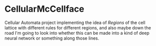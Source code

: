 # CellularMcCellface
Cellular Automata project implementing the idea of *Regions* of the cell lattice with
different rules for different regions, and also maybe down the road I'm going to look
into whether this can be made into a kind of deep neural network or something along
those lines.
